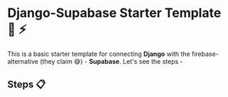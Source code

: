 # Django-Supabase Starter Template 🐍 ⚡ 
This is a basic starter template for connecting **Django** with the firebase-alternative (they claim 😅) - **Supabase**. Let's see the steps -
## Steps 📋
